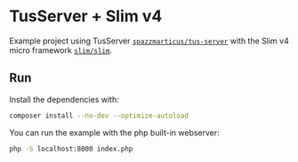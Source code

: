 # TusServer + Slim v4

Example project using TusServer [`spazzmarticus/tus-server`](https://packagist.org/packages/spazzmarticus/tus-server) with the Slim v4 micro framework [`slim/slim`](https://packagist.org/packages/slim/slim).

## Run

Install the dependencies with:

```bash
composer install --no-dev --optimize-autoload
```

You can run the example with the php built-in webserver:

```bash
php -S localhost:8000 index.php
```
